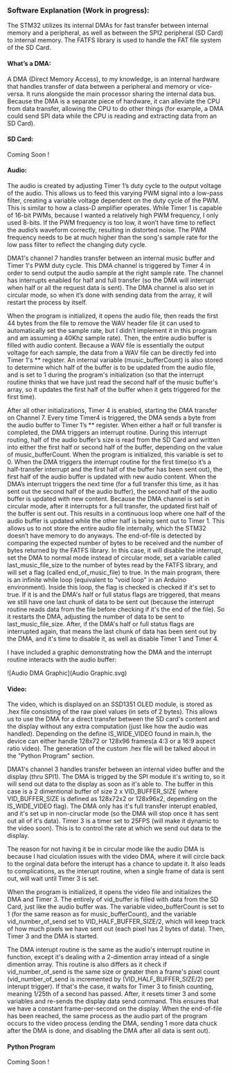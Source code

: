 ### Software Explanation (Work in progress):

The STM32 utilizes its internal DMAs for fast transfer between internal memory and a peripheral, as well as between the SPI2 peripheral (SD Card) to internal memory. The FATFS library is used to handle the FAT file system of the SD Card.

#### What’s a DMA:

A DMA (Direct Memory Access), to my knowledge, is an internal hardware that handles transfer of data between a peripheral and memory or vice-versa. It runs alongside the main processor sharing the internal data bus. Because the DMA is a separate piece of hardware, it can alleviate the CPU from data transfer, allowing the CPU to do other things (for example, a DMA could send SPI data while the CPU is reading and extracting data from an SD Card).

#### SD Card:

Coming Soon !

#### Audio:

The audio is created by adjusting Timer 1’s duty cycle to the output voltage of the audio. This allows us to feed this varying PWM signal into a low-pass filter, creating a variable voltage dependent on the duty cycle of the PWM. This is similar to how a class-D amplifier operates. While Timer 1 is capable of 16-bit PWMs, because I wanted a relatively high PWM frequency, I only used 8-bits. If the PWM frequency is too low, it won’t have time to reflect the audio’s waveform correctly, resulting in distorted noise. The PWM frequency needs to be at much higher than the song's sample rate for the low pass filter to reflect the changing duty cycle.  

DMA1's channel 7 handles transfer between an internal music buffer and Timer 1's PWM duty cycle. This DMA channel is triggered by Timer 4 in order to send output the audio sample at the right sample rate. The channel has interrupts enabled for half and full transfer (so the DMA will interrupt when half or all the request data is sent). The DMA channel is also set in circular mode, so when it’s done with sending data from the array, it will restart the process by itself.

When the program is initialized, it opens the audio file, then reads the first 44 bytes from the file to remove the WAV header file (it can used to automatically set the sample rate, but I didn’t implement it in this program and am assuming a 40Khz sample rate). Then, the entire audio buffer is filled with audio content. Because a WAV file is essentially the output voltage for each sample, the data from a WAV file can be directly fed into Timer 1's ** register. An internal variable (music_bufferCount) is also stored to determine which half of the buffer is to be updated from the audio file, and is set to 1 during the program's initialization (so that the interrupt routine thinks that we have just read the second half of the music buffer's array, so it updates the first half of the buffer when it gets triggered for the first time).

After all other initializations, Timer 4 is enabled, starting the DMA transfer on Channel 7. Every time Timer4 is triggered, the DMA sends a byte from the audio buffer to Timer 1’s ** register.  When either a half or full transfer is completed, the DMA triggers an interrupt routine. During this interrupt routing, half of the audio buffer’s size is read from the SD Card and written into either the first half or second half of the buffer, depending on the value of music_bufferCount. When the program is initialized, this variable is set to 0. When the DMA triggers the interrupt routine for the first time(so it’s a half-transfer interrupt and the first half of the buffer has been sent out), the first half of the audio buffer is updated with new audio content. When the DMA’s interrupt triggers the next time (for a full transfer this time, as it has sent out the second half of the audio buffer), the second half of the audio buffer is updated with new content. Because the DMA channel is set in circular mode, after it interrupts for a full transfer, the updated first half of the buffer is sent out. This results in a continuous loop where one half of the audio buffer is updated while the other half is being sent out to Timer 1. This allows us to not store the entire audio file internally, which the STM32 doesn’t have memory to do anyways. The end-of-file is detected by comparing the expected number of bytes to be received and the number of bytes returned by the FATFS library. In this case, it will disable the interrupt, set the DMA to normal mode instead of circular mode, set a variable called last_music_file_size to the number of bytes read by the FATFS library, and will set a flag (called end_of_music_file) to true. In the main program, there is an infinite while loop (equivalent to "void loop" in an Arduino environment). Inside this loop, the flag is checked is checked if it's set to true. If it is and the DMA's half or full status flags are triggered, that means we still have one last chunk of data to be sent out (because the interrupt routine reads data from the file before checking if it's the end of the file). So it restarts the DMA, adjusting the number of data to be sent to last_music_file_size. After, if the DMA's half or full status flags are interrupted again, that means the last chunk of data has been sent out by the DMA, and it's time to disable it, as well as disable Timer 1 and Timer 4.

I have included a graphic demonstrating how the DMA and the interrupt routine interacts with the audio buffer:

![Audio DMA Graphic](Audio Graphic.svg)

#### Video:

The video, which is displayed on an SSD1351 OLED module, is stored as .hex file consisting of the raw pixel values (in sets of 2 bytes). This allows us to use the DMA for a direct transfer between the SD card's content and the display without any extra computation (just like how the audio was handled). Depending on the define IS_WIDE_VIDEO found in main.h, the device can either handle 128x72 or 128x96 frames(a 4:3 or a 16:9 aspect ratio video). The generation of the custom .hex file will be talked about in the "Python Program" section.

DMA1's channel 3 handles transfer between an internal video buffer and the display (thru SPI1). The DMA is trigged by the SPI module it's writing to, so it will send out data to the display as soon as it's able to. The buffer in this case is a 2 dimentional buffer of size 2 x VID_BUFFER_SIZE (where VID_BUFFER_SIZE is defined as 128x72x2 or 128x96x2, depending on the IS_WIDE_VIDEO flag). The DMA only has it's full transfer interupt enabled, and it's set up in non-ciruclar mode (so the DMA will stop once it has sent out all of it's data). Timer 3 is a timer set to 25FPS (will make it dynamic to the video soon). This is to control the rate at which we send out data to the display.

The reason for not having it be in circular mode like the audio DMA is because I had ciculation issues with the video DMA, where it will circle back to the orginal data before the interupt has a chance to update it. It also leads to complications, as the interupt routine, when a single frame of data is sent out, will wait until Timer 3 is set.

When the program is initialized, it opens the video file and initializes the DMA and Timer 3. The entirely of vid_buffer is filled with data from the SD Card, just like the audio buffer was. The variable video_bufferCount is set to 1 (for the same reason as for music_bufferCount), and the variable vid_number_of_send set to VID_HALF_BUFFER_SIZE/2, which will keep track of how much pixels we have sent out (each pixel has 2 bytes of data). Then, Timer 3 and the DMA is started.

The DMA interupt routine is the same as the audio's interrupt routine in function, except it's dealing with a 2-dimention array intead of a single dimention array. This routine is also differs as it check if vid_number_of_send is the same size or greater then a frame's pixel count (vid_number_of_send is incremented by (VID_HALF_BUFFER_SIZE/2) per interupt trigger). If that's the case, it waits for Timer 3 to finish counting, meaning 1/25th of a second has passed. After, it resets timer 3 and some variables and re-sends the display data send command. This ensures that we have a constant frame-per-second on the display. When the end-of-file has been reached, the same process as the audio part of the program occurs to the video process (ending the DMA, sending 1 more data chuck after the DMA is done, and disabling the DMA after all data is sent out).

#### Python Program

Coming Soon !
